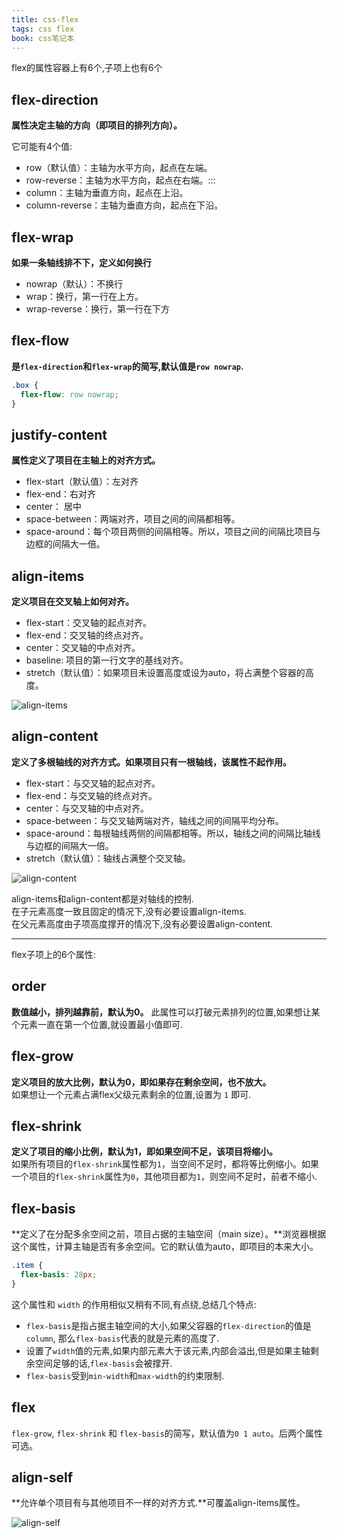 ```yaml
---
title: css-flex
tags: css flex
book: css笔记本
---
```

flex的属性容器上有6个,子项上也有6个

## flex-direction

**属性决定主轴的方向（即项目的排列方向）。**

它可能有4个值:

* row（默认值）：主轴为水平方向，起点在左端。
* row-reverse：主轴为水平方向，起点在右端。:::
* column：主轴为垂直方向，起点在上沿。
* column-reverse：主轴为垂直方向，起点在下沿。

## flex-wrap

**如果一条轴线排不下，定义如何换行**

* nowrap（默认）：不换行
* wrap：换行，第一行在上方。
* wrap-reverse：换行，第一行在下方

## flex-flow

**是`flex-direction`和`flex-wrap`的简写,默认值是`row nowrap`.**
```css
.box {
  flex-flow: row nowrap;
}
```
## justify-content

**属性定义了项目在主轴上的对齐方式。**

* flex-start（默认值）：左对齐
* flex-end：右对齐
* center： 居中
* space-between：两端对齐，项目之间的间隔都相等。
* space-around：每个项目两侧的间隔相等。所以，项目之间的间隔比项目与边框的间隔大一倍。

## align-items

**定义项目在交叉轴上如何对齐。**

* flex-start：交叉轴的起点对齐。
* flex-end：交叉轴的终点对齐。
* center：交叉轴的中点对齐。
* baseline: 项目的第一行文字的基线对齐。
* stretch（默认值）：如果项目未设置高度或设为auto，将占满整个容器的高度。

![align-items](/img/align-items.png)

## align-content

**定义了多根轴线的对齐方式。如果项目只有一根轴线，该属性不起作用。**

* flex-start：与交叉轴的起点对齐。
* flex-end：与交叉轴的终点对齐。
* center：与交叉轴的中点对齐。
* space-between：与交叉轴两端对齐，轴线之间的间隔平均分布。
* space-around：每根轴线两侧的间隔都相等。所以，轴线之间的间隔比轴线与边框的间隔大一倍。
* stretch（默认值）：轴线占满整个交叉轴。

![align-content](/img/align-content.png)

align-items和align-content都是对轴线的控制.  
在子元素高度一致且固定的情况下,没有必要设置align-items.  
在父元素高度由子项高度撑开的情况下,没有必要设置align-content.

****

flex子项上的6个属性:

## order

**数值越小，排列越靠前，默认为0。**
此属性可以打破元素排列的位置,如果想让某个元素一直在第一个位置,就设置最小值即可.

## flex-grow

**定义项目的放大比例，默认为0，即如果存在剩余空间，也不放大。**  
如果想让一个元素占满flex父级元素剩余的位置,设置为 `1` 即可.

## flex-shrink

**定义了项目的缩小比例，默认为1，即如果空间不足，该项目将缩小。**  
如果所有项目的`flex-shrink`属性都为`1`，当空间不足时，都将等比例缩小。如果一个项目的`flex-shrink`属性为`0`，其他项目都为`1`，则空间不足时，前者不缩小.

## flex-basis

**定义了在分配多余空间之前，项目占据的主轴空间（main size）。**浏览器根据这个属性，计算主轴是否有多余空间。它的默认值为auto，即项目的本来大小。

```css
.item {
  flex-basis: 28px;
}
```

这个属性和 `width` 的作用相似又稍有不同,有点绕,总结几个特点:
* `flex-basis`是指占据主轴空间的大小,如果父容器的`flex-direction`的值是`column`, 那么`flex-basis`代表的就是元素的高度了.
* 设置了`width`值的元素,如果内部元素大于该元素,内部会溢出,但是如果主轴剩余空间足够的话,`flex-basis`会被撑开.
* `flex-basis`受到`min-width`和`max-width`的约束限制.

## flex

`flex-grow`, `flex-shrink` 和 `flex-basis`的简写，默认值为`0 1 auto`。后两个属性可选。

## align-self

**允许单个项目有与其他项目不一样的对齐方式.**可覆盖align-items属性。

![align-self](/img/align-self.png)